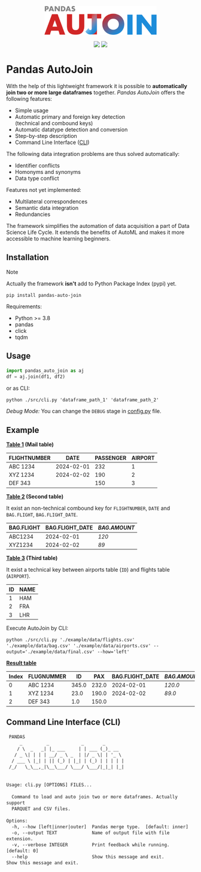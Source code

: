 <p align="center">
<img src="./assets/logo.svg" width="300" />
</p>

<p align="center">
<img src="https://img.shields.io/badge/version-0.1.3-blue" /> <img src="https://img.shields.io/github/license/bitnulleins/pandas_auto_join" /> 
</p>

# Pandas AutoJoin

With the help of this lightweight framework it is possible to **automatically join two or more large dataframes** together. _Pandas AutoJoin_ offers the following features:

-   Simple usage
-   Automatic primary and foreign key detection<br />(technical and combound keys)
-   Automatic datatype detection and conversion
-   Step-by-step description
-   Command Line Interface ([CLI](#command-line-interface-cli))

The following data integration problems are thus solved automatically:
- Identifier conflicts
- Homonyms and synonyms
- Data type conflict

Features not yet implemented:
- Multilateral correspondences
- Semantic data integration
- Redundancies

The framework simplifies the automation of data acquisition a part of Data Science Life Cycle. It extends the benefits of AutoML and makes it more accessible to machine learning beginners.

## Installation

> [!NOTE]  
> Actually the framework **isn't** add to Python Package Index (pypi) yet.

```shell
pip install pandas-auto-join
```

Requirements:

-   Python >= 3.8
-   pandas
-   click
-   tqdm

## Usage

```python
import pandas_auto_join as aj
df = aj.join(df1, df2)
```

or as CLI:

```shell
python ./src/cli.py 'dataframe_path_1' 'dataframe_path_2'
```

_Debug Mode:_ You can change the `DEBUG` stage in [config.py](./src/config.py) file.

## Example

**[Table 1](./example/data/flights.csv) (Mail table)**

| FLIGHTNUMBER | DATE       | PASSENGER | AIRPORT |
| ------------ | ---------- | --------- | ------- |
| ABC 1234     | 2024-02-01 | 232       | 1       |
| XYZ 1234     | 2024-02-02 | 190       | 2       |
| DEF 343      |            | 150       | 3       |

**[Table 2](./example/data/bag.csv) (Second table)**

It exist an non-technical combound key for `FLIGHTNUMBER`, `DATE` and `BAG.FLIGHT`, `BAG.FLIGHT_DATE`.

| BAG.FLIGHT | BAG.FLIGHT_DATE | _BAG.AMOUNT_ |
| ---------- | --------------- | ------------ |
| ABC1234    | 2024-02-01      | _120_        |
| XYZ1234    | 2024-02-02      | _89_         |

**[Table 3](./example/data/airports.csv) (Third table)**

It exist a technical key between airports table (`ID`) and flights table (`AIRPORT`).

| ID  | NAME |
| --- | ---- |
| 1   | HAM  |
| 2   | FRA  |
| 3   | LHR  |

Execute AutoJoin by CLI:

```shell
python ./src/cli.py './example/data/flights.csv' './example/data/bag.csv' './example/data/airports.csv' --output='./example/data/final.csv' --how='left'
```

**[Result table](./example/data/final.csv)**

| Index | FLUGNUMMER | ID    | PAX   | BAG.FLIGHT_DATE | _BAG.AMOUNT_ | _NAME_ |
| ----- | ---------- | ----- | ----- | --------------- | ------------ | ------ |
| 0     | ABC 1234   | 345.0 | 232.0 | 2024-02-01      | _120.0_      | HAM    |
| 1     | XYZ 1234   | 23.0  | 190.0 | 2024-02-02      | _89.0_       | FRA    |
| 2     | DEF 343    | 1.0   | 150.0 |                 |              | LHR    |

## Command Line Interface (CLI)

```shell
 PANDAS
     _         _            _       _
    / \  _   _| |_ ___     | | ___ (_)_ __
   / _ \| | | | __/ _ \ _  | |/ _ \| | '_ \
  / ___ \ |_| | || (_) | |_| | (_) | | | | |
 /_/   \_\__,_|\__\___/ \___/ \___/|_|_| |_|


Usage: cli.py [OPTIONS] FILES...

  Command to load and auto join two or more dataframes. Actually support
  PARQUET and CSV files.

Options:
  -h, --how [left|inner|outer]  Pandas merge type.  [default: inner]
  -o, --output TEXT             Name of output file with file extension.
  -v, --verbose INTEGER         Print feedback while running.  [default: 0]
  --help                        Show this message and exit.                     Show this message and exit.
```
